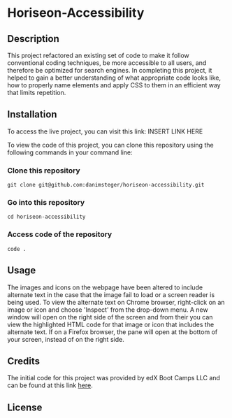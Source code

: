 # Horiseon-Accessibility

## Description

This project refactored an existing set of code to make it follow conventional coding techniques, be more accessible to all users, and therefore be optimized for search engines.  In completing this project, it helped to gain a better understanding of what appropriate code looks like, how to properly name elements and apply CSS to them in an efficient way that limits repetition.  

## Installation

To access the live project, you can visit this link: INSERT LINK HERE

To view the code of this project, you can clone this repository using the following commands in your command line:

### Clone this repository
~~~
git clone git@github.com:danimsteger/horiseon-accessibility.git
~~~
### Go into this repository
~~~
cd horiseon-accessibility
~~~
### Access code of the repository
~~~
code .
~~~

## Usage

The images and icons on the webpage have been altered to include alternate text in the case that the image fail to load or a screen reader is being used.  To view the alternate text on Chrome browser, right-click on an image or icon and choose 'Inspect' from the drop-down menu.  A new window will open on the right side of the screen and from their you can view the highlighted HTML code for that image or icon that includes the alternate text. If on a Firefox browser, the pane will open at the bottom of your screen, instead of on the right side. 

## Credits

The initial code for this project was provided by edX Boot Camps LLC and can be found at this link [here](https://git.bootcampcontent.com/UNC-Charlotte/UNCC-VIRT-FSF-FT-06-2024-U-LOLC/-/tree/main/01-HTML-Git-CSS/02-Challenge?ref_type=heads).


## License
